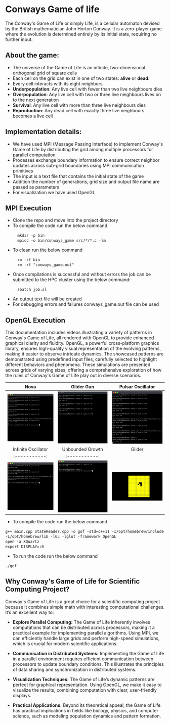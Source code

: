# Conways Game of life
The Conway's Game of Life or simply Life, is a cellular automaton devised by the British mathematician John Horton Conway. It is a zero-player game where the evolution is determined entirely by its initial state, requiring no further input. 

## About the game:
* The universe of the Game of Life is an infinite, two-dimensional orthogonal grid of square cells
* Each cell on the grid can exist in one of two states: **alive** or **dead**.
* Every cell interacts with its eight neighbors
* **Underpopulation**: Any live cell with fewer than two live neighbours dies
* **Overpopulation**: Any live cell with two or three live neighbours lives on to the next generation
* **Survival**: Any live cell with more than three live neighbours dies
* **Reproduction**: Any dead cell with exactly three live neighbours becomes a live cell

## Implementation details:
* We have used MPI (Message Passing Interface) to implement Conway's Game of Life by distributing the grid among multiple processors for parallel computation
* Processes exchange boundary information to ensure correct neighbor updates across sub-grid boundaries using MPI communication primitives
* The input is a text file that contains the initial state of the game
* Addition the number of generations, grid size and output file name are passed as parameters
* For visualization we have used OpenGL 

## MPI Execution
* Clone the repo and move into the project directory
* To compile the code run the below command
  ```
    mkdir -p bin
    mpicc -o bin/conways_game src/*/*.c -lm
  ``` 
* To clean run the below command
  ```
    rm -rf bin
    rm -rf "conways_game.out"
  ``` 
* Once compilations is successful and without errors the job can be submitted to the HPC cluster using the below command:
  ```
    sbatch job.sl
  ```
* An output text file will be created
* For debugging errors and failures conways_game.out file can be used

## OpenGL Execution
This documentation includes videos illustrating a variety of patterns in Conway's Game of Life, all rendered with OpenGL to provide enhanced graphical clarity and fluidity. OpenGL, a powerful cross-platform graphics library, ensures high-quality visual representation of the evolving patterns, making it easier to observe intricate dynamics. The showcased patterns are demonstrated using predefined input files, carefully selected to highlight different behaviors and phenomena. These simulations are presented across grids of varying sizes, offering a comprehensive exploration of how the rules of Conway's Game of Life play out in diverse scenarios.



| Nova | Glider Gun | Pulsar Oscillator |
|:-----------:|:-----------:|:----------:|
| ![nova](src/OpenGl/gif/nova.gif) | ![gl](src/OpenGl/gif/glider-gun.gif) | ![po](src/OpenGl/gif/pular_oscillator.gif) |
| Infinite Oscillator | Unbounded Growth | Glider
|:-----------:|:-----------:||:-----------:|
| ![io](src/OpenGl/gif/infinite-osc.gif) | ![ug](src/OpenGl/gif/unbounded-growth.gif) | ![gli](src/OpenGl/gif/glider.gif)

* To compile the code run the below command
```
g++ main.cpp StateReader.cpp -o gof -std=c++11 -I/opt/homebrew/include -L/opt/homebrew/lib -lGL -lglut -framework OpenGL
open -a XQuartz
export DISPLAY=:0

``` 

* To run the code run the below command
``` 
./gof
```

## Why Conway's Game of Life for Scientific Computing Project?
Conway's Game of Life is a great choice for a scientific computing project because it combines simple math with interesting computational challenges. It’s an excellent way to:

* **Explore Parallel Computing:** The Game of Life inherently involves computations that can be distributed across processors, making it a practical example for implementing parallel algorithms. Using MPI, we can efficiently handle large grids and perform high-speed simulations, which is crucial for modern scientific applications.

* **Communication in Distributed Systems:** Implementing the Game of Life in a parallel environment requires efficient communication between processors to update boundary conditions. This illustrates the principles of data sharing and synchronization in distributed systems.

* **Visualization Techniques:** The Game of Life’s dynamic patterns are perfect for graphical representation. Using OpenGL, we make it easy to visualize the results, combining computation with clear, user-friendly displays.

* **Practical Applications:** Beyond its theoretical appeal, the Game of Life has practical implications in fields like biology, physics, and computer science, such as modeling population dynamics and pattern formation.

